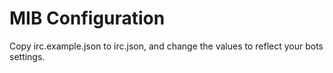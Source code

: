 # MIB Configuration

Copy irc.example.json to irc.json, and change the values to reflect
your bots settings.
